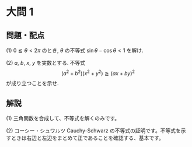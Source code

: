 ﻿---
layout: default
parent: 第 4 回
grand_parent: 模試テロ
summary: 
published: false
---

# 大問 1

## 問題・配点

(1) $0 \leqq \theta < 2\pi$ のとき, $\theta$ の不等式 $\sin \theta - \cos \theta < 1$ を解け.

(2) $a$, $b$, $x$, $y$ を実数とする. 不等式 $$ (a^2+b^2)(x^2+y^2) \geqq (ax+by)^2 $$ が成り立つことを示せ.

## 解説

(1) 三角関数を合成して、不等式を解くのみです。

(2) コーシー・シュワルツ Cauchy-Schwarz の不等式の証明です。不等式を示すときは右辺と左辺をまとめて正であることを確認する、基本です。